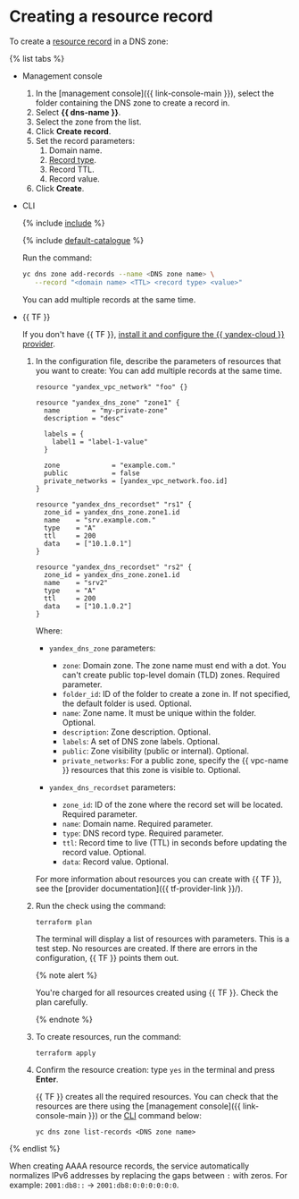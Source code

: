 # Creating a resource record

To create a [resource record](../concepts/resource-record.md) in a DNS zone:

{% list tabs %}

- Management console

   1. In the [management console]({{ link-console-main }}), select the folder containing the DNS zone to create a record in.
   1. Select **{{ dns-name }}**.
   1. Select the zone from the list.
   1. Click **Create record**.
   1. Set the record parameters:
      1. Domain name.
      1. [Record type](../concepts/resource-record.md#rr-types).
      1. Record TTL.
      1. Record value.
   1. Click **Create**.

- CLI

   {% include [include](../../_includes/cli-install.md) %}

   {% include [default-catalogue](../../_includes/default-catalogue.md) %}

   Run the command:

   ```bash
   yc dns zone add-records --name <DNS zone name> \
      --record "<domain name> <TTL> <record type> <value>"
   ```

   You can add multiple records at the same time.

- {{ TF }}

   If you don't have {{ TF }}, [install it and configure the {{ yandex-cloud }} provider](../../tutorials/infrastructure-management/terraform-quickstart.md#install-terraform).

   1. In the configuration file, describe the parameters of resources that you want to create: You can add multiple records at the same time.

      ```hcl
      resource "yandex_vpc_network" "foo" {}

      resource "yandex_dns_zone" "zone1" {
        name        = "my-private-zone"
        description = "desc"

        labels = {
          label1 = "label-1-value"
        }

        zone             = "example.com."
        public           = false
        private_networks = [yandex_vpc_network.foo.id]
      }

      resource "yandex_dns_recordset" "rs1" {
        zone_id = yandex_dns_zone.zone1.id
        name    = "srv.example.com."
        type    = "A"
        ttl     = 200
        data    = ["10.1.0.1"]
      }

      resource "yandex_dns_recordset" "rs2" {
        zone_id = yandex_dns_zone.zone1.id
        name    = "srv2"
        type    = "A"
        ttl     = 200
        data    = ["10.1.0.2"]
      }
      ```

      Where:

      * `yandex_dns_zone` parameters:

        * `zone`: Domain zone. The zone name must end with a dot. You can't create public top-level domain (TLD) zones. Required parameter.
        * `folder_id`: ID of the folder to create a zone in. If not specified, the default folder is used. Optional.
        * `name`: Zone name. It must be unique within the folder. Optional.
        * `description`: Zone description. Optional.
        * `labels`: A set of DNS zone labels. Optional.
        * `public`: Zone visibility (public or internal). Optional.
        * `private_networks`: For a public zone, specify the {{ vpc-name }} resources that this zone is visible to. Optional.

      * `yandex_dns_recordset` parameters:

        * `zone_id`: ID of the zone where the record set will be located. Required parameter.
        * `name`: Domain name. Required parameter.
        * `type`: DNS record type. Required parameter.
        * `ttl`: Record time to live (TTL) in seconds before updating the record value. Optional.
        * `data`: Record value. Optional.

      For more information about resources you can create with {{ TF }}, see the [provider documentation]({{ tf-provider-link }}/).

   1. Run the check using the command:
      ```
      terraform plan
      ```

      The terminal will display a list of resources with parameters. This is a test step. No resources are created. If there are errors in the configuration, {{ TF }} points them out.

      {% note alert %}

      You're charged for all resources created using {{ TF }}. Check the plan carefully.

      {% endnote %}

   1. To create resources, run the command:
      ```
      terraform apply
      ```

   1. Confirm the resource creation: type `yes` in the terminal and press **Enter**.

      {{ TF }} creates all the required resources. You can check that the resources are there using the [management console]({{ link-console-main }}) or the [CLI](../../cli/quickstart.md) command below:

      ```
      yc dns zone list-records <DNS zone name>
      ```

{% endlist %}

When creating AAAA resource records, the service automatically normalizes IPv6 addresses by replacing the gaps between `:` with zeros. For example: `2001:db8::` → `2001:db8:0:0:0:0:0:0`.
